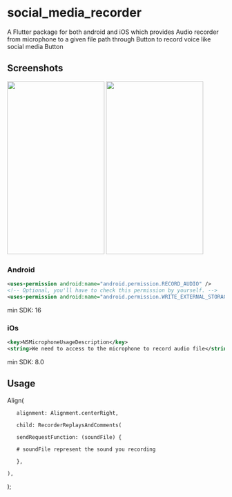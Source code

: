 # social_media_recorder
A Flutter package for both android and iOS which provides  Audio recorder from microphone to a given file path through Button to record voice like social media Button
## Screenshots
<img src="https://github.com/Subhi-Khalife/social_media_recorder/blob/main/screenshot/1.jpg" height="400em" width="225em" />

<img src="https://github.com/Subhi-Khalife/social_media_recorder/blob/main/screenshot/2.jpg" height="400em" width="225em" />

### Android
```xml
<uses-permission android:name="android.permission.RECORD_AUDIO" />
<!-- Optional, you'll have to check this permission by yourself. -->
<uses-permission android:name="android.permission.WRITE_EXTERNAL_STORAGE" />
```
min SDK: 16
### iOs
```xml
<key>NSMicrophoneUsageDescription</key>
<string>We need to access to the microphone to record audio file</string>
```
min SDK: 8.0 

## Usage
Align(
       
       alignment: Alignment.centerRight,
       
       child: RecorderReplaysAndComments(
       
       sendRequestFunction: (soundFile) {
       
       # soundFile represent the sound you recording
       
       },
    
    ),

);
